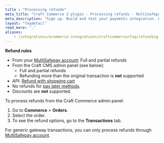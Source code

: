 ```yaml
---
title : "Processing refunds"
meta_title: "Craft Commerce 3 plugin - Processing refunds - MultiSafepay Docs"
meta_description: "Sign up. Build and test your payments integration. Explore our products and services. Use our API reference, SDKs, and wrappers. Get support."
layout: "faqdetail"
read_more: "."
aliases:
    - /integrations/ecommerce-integrations/craftcommerce/faq/refunding-craft-commerce/
---
```


**Refund rules**  

- From your [MultiSafepay account](/account/multisafepay-account/processing-refunds/): Full and partial refunds
- From the Craft CMS admin panel (see below):  
    - Full and partial refunds
    - Refunding more than the original transaction is **not** supported
- API: [Refund with shopping cart](/api/#refund-with-shopping-cart)
- No refunds for [pay later methods](/payment-methods/billing-suite).
- Discounts are **not** supported.

To process refunds from the Craft Commerce admin panel:  

1. Go to **Commerce** > **Orders**.
2. Select the order.
3. To see the refund options, go to the **Transactions** tab.

For generic gateway transactions, you can only process refunds through [MultiSafepay account](https://merchant.multisafepay.com/). 

 




